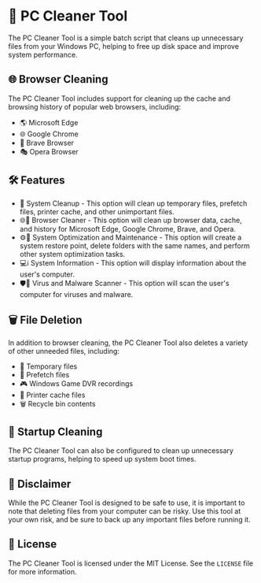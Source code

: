 # 🧹 PC Cleaner Tool

The PC Cleaner Tool is a simple batch script that cleans up unnecessary files from your Windows PC, helping to free up disk space and improve system performance.

## 🌐 Browser Cleaning

The PC Cleaner Tool includes support for cleaning up the cache and browsing history of popular web browsers, including:

- 🌎 Microsoft Edge
- 🌐 Google Chrome
- 🦁 Brave Browser
- 🎭 Opera Browser


## 🛠️ Features
- 🧹 System Cleanup - This option will clean up temporary files, prefetch files, printer cache, and other unimportant files. 
- 🌐🧹 Browser Cleaner - This option will clean up browser data, cache, and history for Microsoft Edge, Google Chrome, Brave, and Opera. 
- ⚙️🚀 System Optimization and Maintenance - This option will create a system restore point, delete folders with the same names, and perform other system optimization tasks.
- 💻ℹ️ System Information - This option will display information about the user's computer.
- 🛡️🦠 Virus and Malware Scanner - This option will scan the user's computer for viruses and malware.



## 🗑️ File Deletion

In addition to browser cleaning, the PC Cleaner Tool also deletes a variety of other unneeded files, including:

- 📁 Temporary files
- 🎨 Prefetch files
- 🎮 Windows Game DVR recordings
- 📝 Printer cache files
- 🗑️ Recycle bin contents

## 🚀 Startup Cleaning

The PC Cleaner Tool can also be configured to clean up unnecessary startup programs, helping to speed up system boot times.

## 🚨 Disclaimer

While the PC Cleaner Tool is designed to be safe to use, it is important to note that deleting files from your computer can be risky. Use this tool at your own risk, and be sure to back up any important files before running it.

## 📝 License

The PC Cleaner Tool is licensed under the MIT License. See the `LICENSE` file for more information.
